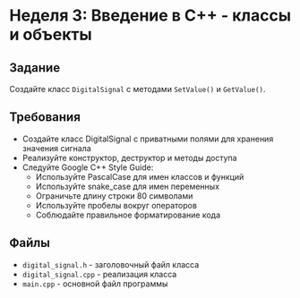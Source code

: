 # Неделя 3: Введение в C++ - классы и объекты

## Задание
Создайте класс `DigitalSignal` с методами `SetValue()` и `GetValue()`.

## Требования
- Создайте класс DigitalSignal с приватными полями для хранения значения сигнала
- Реализуйте конструктор, деструктор и методы доступа
- Следуйте Google C++ Style Guide:
  - Используйте PascalCase для имен классов и функций
  - Используйте snake_case для имен переменных
  - Ограничьте длину строки 80 символами
  - Используйте пробелы вокруг операторов
  - Соблюдайте правильное форматирование кода

## Файлы
- `digital_signal.h` - заголовочный файл класса
- `digital_signal.cpp` - реализация класса
- `main.cpp` - основной файл программы